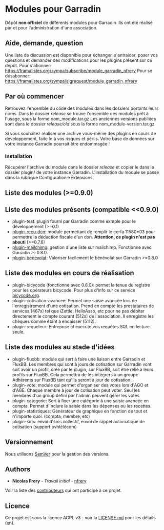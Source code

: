 # Modules pour Garradin

Dépôt **non officiel** de différents modules pour Garradin.
Ils ont été réalisé par et pour l'administration d'une association.

## Aide, demande, question

Une liste de discussion est disponible pour échanger, s'entraider, poser vos questions et demander des modifications pour les plugins présent sur ce dépôt.
Pour s'abonner: https://framalistes.org/sympa/subscribe/module_garradin_nfrery
Pour se désabonner: https://framalistes.org/sympa/sigrequest/module_garradin_nfrery

## Par où commencer

Retrouvez l'ensemble du code des modules dans les dossiers portants leurs noms.
Dans le dossier *release* se trouve l'ensemble des modules prêt à l'usage, sous la forme nom_module.tar.gz
Les anciennes versions publiées sont dans le dossier *release/old* sous la forme nom_module-version.tar.gz

Si vous souhaitez réaliser une archive vous-même des plugins en cours de développement, faite le à vos risques et périls. Votre base de données sur votre instance Garradin pourrait être endommagée !

### Installation

Récupérer l'archive du module dans le dossier _release_  et copier le dans le dossier plugin/ de votre instance Garradin.
L'installation du module se passe dans la rubrique Configuration->Extensions

## Liste des modules (>=0.9.0)

## Liste des modules présents (compatible <<0.9.0)

* plugin-test: plugin fourni par Garradin comme exmple pour le développement (>=0.1)
* [plugin-recu-don](https://github.com/nfrery/Modules-Garradin/raw/master/release/recudon.tar.gz): module permettant de remplir le cerfa 11580*03 pour permettre la déduction fiscale d'un don. **Attention, ce plugin n'est pas abouti** (>=0.7.6)
* [plugin-mailchimp](https://github.com/nfrery/Modules-Garradin/raw/master/release/mailchimp.tar.gz): gestion d'une liste sur mailchimp. Fonctionne avec Garradin >=0.8.0.
* [plugin-benevolat](https://github.com/nfrery/Modules-Garradin/raw/master/release/benevolat.tar.gz): Valoriser facilement le bénévolat sur Garradin >=0.8.0

## Liste des modules en cours de réalisation
* plugin-bicycode (fonctionne avec 0.8.0): permet la tenue du registre pour les opérateurs bicycode. Pour plus d'info sur ce service [bicycode.org](https://www.bicycode.org/le-bicycode.rub-2/qu-est-ce-que-c-est.rub-68/).
* plugin-cotisation-avancee: Permet une saisie avancée lors de l'enregistrement d'une cotisation. Prend en compte les prestataires de services (467x) tel que iZettle, HelloAsso, etc pour ne pas débiter directement le compte courant (512x) de l'association. Il enregistre les chèques comme étant à encaisser (5112).
* plugin-requeteur: Entrepose et execute vos requêtes SQL en lecture seule.

## Liste des modules au stade d'idées

* plugin-fluxbb: module qui sert à faire une liaison entre Garradin et FluxBB. Les membres qui sont à jours de cotisation sur Garradin vont soit avoir un profil, créé par le plugin, sur FluxBB, soit être relié à leurs profils sur FluxBB. Cela permettra de les intégrers à un groupe Adhérents sur FluxBB tant qu'ils seront à jour de cotisation.
* plugin-vote: module qui permet d'organiser des votes lors d'AGO et d'AGE. Chaque membre à jour de cotisation peut voter. Seul les membres d'un group défini par l'admin peuvent gérer les votes.
* plugin-categorie: Sert à fixer une catégorie à une saisie avancée en compta. Permet d'inclure la saisie dans les dépenses ou les recettes.
* plugin-statistiques: Générateur de graphique en fonction de tout et n'importe quoi. (compta, membre, etc)
* plugin-sms: envoi d'sms collectif, envoi de rappel automatique de cotisation (support ovhtélécom)

## Versionnement

Nous utilisons [SemVer](http://semver.org/) pour la gestion des versions.

## Authors

* **Nicolas Frery** - *Travail initial* - [nfrery](https://github.com/nfrery)

Voir la liste des [contributeurs](https://github.com/nfrery/modules-garradin/contributors) qui ont participé à ce projet.

## Licence

Ce projet est sous la licence AGPL v3 - voir la [LICENSE.md](LICENSE.md) pour les détails (en).
